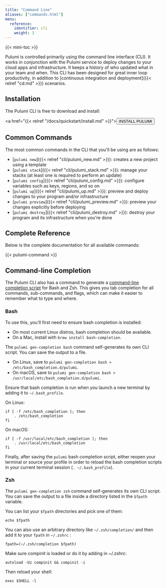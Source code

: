 ```yaml
---
title: "Command Line"
aliases: ["commands.html"]
menu:
  reference:
    identifier: cli
    weight: 3
---
```


{{< mini-toc >}}

Pulumi is controlled primarily using the command line interface (CLI). It works in conjunction with the Pulumi service
to deploy changes to your cloud apps and infrastructure.  It keeps a history of who updated what in your team and when.
This CLI has been designed for great inner loop productivity, in addition to
[continuous integration and deployment]({{< relref "cd.md" >}}) scenarios.

## Installation

The Pulumi CLI is free to download and install:

<a href="{{< relref "/docs/quickstart/install.md" >}}"><button class="button primary small">INSTALL PULUMI</button></a>

## Common Commands

The most common commands in the CLI that you'll be using are as follows:

* [`pulumi new`]({{< relref "cli/pulumi_new.md" >}}): creates a new project using a template
* [`pulumi stack`]({{< relref "cli/pulumi_stack.md" >}}): manage your stacks (at least one is required to perform an update)
* [`pulumi config`]({{< relref "cli/pulumi_config.md" >}}): configure variables such as keys, regions, and so on
* [`pulumi up`]({{< relref "cli/pulumi_up.md" >}}): preview and deploy changes to your program and/or infrastructure
* [`pulumi preview`]({{< relref "cli/pulumi_preview.md" >}}): preview your changes explicitly before deploying
* [`pulumi destroy`]({{< relref "cli/pulumi_destroy.md" >}}): destroy your program and its infrastructure when you're done

## Complete Reference

Below is the complete documentation for all available commands:

{{< pulumi-command >}}

## Command-line Completion

The Pulumi CLI also has a command to generate a [command-line completion script](
https://en.wikipedia.org/wiki/Command-line_completion) for Bash and Zsh.  This gives you tab completion for all commands,
sub-commands, and flags, which can make it easier to remember what to type and where.

### Bash

To use this, you'll first need to ensure bash completion is installed:

* On most current Linux distros, bash completion should be available.
* On a Mac, install with `brew install bash-completion`.

The `pulumi gen-completion bash` command self-generates its own CLI script. You can save the output to a file.

* On Linux, save to `pulumi gen-completion bash > /etc/bash_completion.d/pulumi`.
* On macOS, save to `pulumi gen-completion bash > /usr/local/etc/bash_completion.d/pulumi`.

Ensure that bash completion is run when you launch a new terminal by adding it to `~/.bash_profile`.

On Linux:

```
if [ -f /etc/bash_completion ]; then
    . /etc/bash_completion
fi
```

On macOS:

```
if [ -f /usr/local/etc/bash_completion ]; then
    . /usr/local/etc/bash_completion
fi
```

Finally, after saving the `pulumi` bash completion script, either reopen your terminal or source your profile
in order to reload the bash completion scripts in your current terminal session (`. ~/.bash_profile`).


### Zsh

The `pulumi gen-completion zsh` command self-generates its own CLI script. You can save the output to a file inside a directory listed in the `$fpath` variable.

You can list your `$fpath` directories and pick one of them:

```shell
echo $fpath
```

You can also use an arbitrary directory like `~/.zsh/completion/` and then add it to your `fpath` in `~/.zshrc` :

```shell
fpath=(~/.zsh/completion $fpath)
```

Make sure compinit is loaded or do it by adding in ~/.zshrc:

```shell
autoload -Uz compinit && compinit -i
```

Then reload your shell:

```shell
exec $SHELL -l
```
